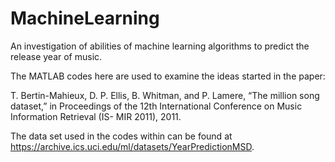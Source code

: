 MachineLearning
===============

An investigation of abilities of machine learning algorithms to predict the release year of music.

The MATLAB codes here are used to examine the ideas started in the paper:

T. Bertin-Mahieux, D. P. Ellis, B. Whitman, and P. Lamere, “The million song dataset,” in Proceedings of the 12th International Conference on Music Information Retrieval (IS- MIR 2011), 2011.

The data set used in the codes within can be found at https://archive.ics.uci.edu/ml/datasets/YearPredictionMSD.
